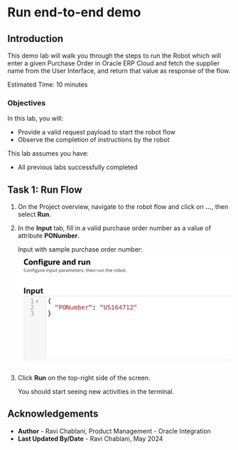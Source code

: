 # Run end-to-end demo

## Introduction

This demo lab will walk you through the steps to run the Robot which will enter a given Purchase Order in Oracle ERP Cloud and fetch the supplier name from the User Interface, and return that value as response of the flow.

Estimated Time: 10 minutes

### Objectives

In this lab, you will:

* Provide a valid request payload to start the robot flow
* Observe the completion of instructions by the robot

This lab assumes you have:

* All previous labs successfully completed

## Task 1: Run Flow

1. On the Project overview, navigate to the robot flow and click on **...**, then select **Run**.

2. In the **Input** tab, fill in a valid purchase order number as a value of attribute **PONumber**.

    Input with sample purchase order number:
    ![Select Purchase Orders tile](images/robot-run_input-payload.png " ")

3. Click **Run** on the top-right side of the screen.

    You should start seeing new activities in the terminal.

## Acknowledgements

* **Author** - Ravi Chablani, Product Management - Oracle Integration
* **Last Updated By/Date** - Ravi Chablani, May 2024
